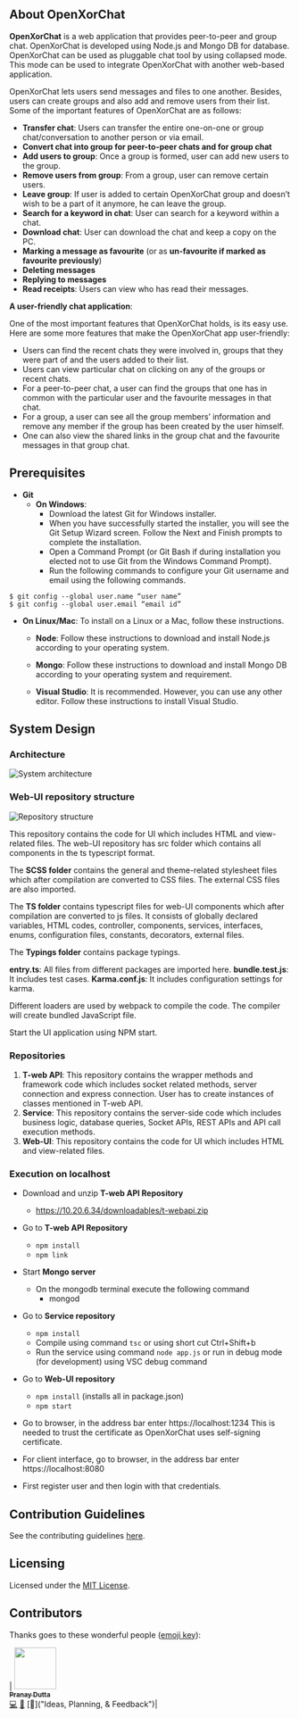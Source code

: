 ##	About OpenXorChat

**OpenXorChat** is a web application that provides peer-to-peer and group chat. OpenXorChat is developed using Node.js and Mongo DB for database. OpenXorChat can be used as pluggable chat tool by using collapsed mode. This mode can be used to integrate OpenXorChat with another web-based application.

OpenXorChat lets users send messages and files to one another. Besides, users can create groups and also add and remove users from their list. Some of the important features of OpenXorChat are as follows:

*	**Transfer chat**: Users can transfer the entire one-on-one or group chat/conversation to another person or via email.
*	**Convert chat into group for peer-to-peer chats and for group chat**
*	**Add users to group**: Once a group is formed, user can add new users to the group.
*	**Remove users from group**: From a group, user can remove certain users.
*	**Leave group**: If user is added to certain OpenXorChat group and doesn’t wish to be a part of it anymore, he can leave the group. 
*	**Search for a keyword in chat**: User can search for a keyword within a chat.
*	**Download chat**: User can download the chat and keep a copy on the PC.
*	**Marking a message as favourite** (or as **un-favourite if marked as favourite previously**)
*	**Deleting messages**
*	**Replying to messages**
*	**Read receipts**: Users can view who has read their messages.

**A user-friendly chat application**:

One of the most important features that OpenXorChat holds, is its easy use. Here are some more features that make the OpenXorChat app user-friendly:

*	Users can find the recent chats they were involved in, groups that they were part of and the users added to their list. 
*	Users can view particular chat on clicking on any of the groups or recent chats. 
*	For a peer-to-peer chat, a user can find the groups that one has in common with the particular user and the favourite messages in that chat. 
*	For a group, a user can see all the group members’ information and remove any member if the group has been created by the user himself. 
*	One can also view the shared links in the group chat and the favourite messages in that group chat. 


## Prerequisites

*	**Git**
    * **On Windows**:
        * Download the latest Git for Windows installer.
        * When you have successfully started the installer, you will see the Git Setup Wizard screen. Follow the Next and Finish prompts to complete the installation.
        *	Open a Command Prompt (or Git Bash if during installation you elected not to use Git from the Windows Command Prompt).
        *	Run the following commands to configure your Git username and email using the following commands. 
```
$ git config --global user.name “user name”
$ git config --global user.email “email id”
```


*	**On Linux/Mac**: To install on a Linux or a Mac, follow these instructions.

    *	**Node**: Follow these instructions to download and install Node.js according to your operating system.

    *	**Mongo**: Follow these instructions to download and install Mongo DB according to your operating system and requirement.

    *	**Visual Studio**: It is recommended. However, you can use any other editor. Follow these instructions to install Visual Studio.


##	System Design

### Architecture
![System architecture](./systemArchitecture.png)

### Web-UI repository structure

![Repository structure](./webUIStructure.png)

This repository contains the code for UI which includes HTML and view-related files. The web-UI repository has src folder which contains all components in the ts typescript format.
 
The **SCSS folder** contains the general and theme-related stylesheet files which after compilation are converted to CSS files. The external CSS files are also imported. 

The **TS folder** contains typescript files for web-UI components which after compilation are converted to js files. It consists of globally declared variables, HTML codes, controller, components, services, interfaces, enums, configuration files, constants, decorators, external files.

The **Typings folder** contains package typings. 

**entry.ts**: All files from different packages are imported here.
**bundle.test.js**: It includes test cases.
**Karma.conf.js**: It includes configuration settings for karma. 

Different loaders are used by webpack to compile the code. The compiler will create bundled JavaScript file.

Start the UI application using NPM start.

###	Repositories

1.	**T-web API**: This repository contains the wrapper methods and framework code which includes socket related methods, server connection and express connection. User has to create instances of classes mentioned in T-web API.
2.	**Service**: This repository contains the server-side code which includes business logic, database queries, Socket APIs, REST APIs and API call execution methods.
3.	**Web-UI**: This repository contains the code for UI which includes HTML and view-related files.

###	Execution on localhost

*	Download and unzip **T-web API Repository**
    *	https://10.20.6.34/downloadables/t-webapi.zip

*	Go to **T-web API Repository**
    *	```npm install```
    *	```npm link```

*	Start **Mongo server**
    * On the mongodb terminal execute the following command 
        * mongod 

*	Go to **Service repository**
    *	```npm install```
    *   Compile using command ```tsc``` or using short cut Ctrl+Shift+b
    *	Run the service using command ```node app.js``` or run in debug mode (for development) using VSC debug command

*	Go to **Web-UI repository**
    *	```npm install``` (installs all in package.json)
    *	```npm start```

*	Go to browser, in the address bar enter https://localhost:1234
This is needed to trust the certificate as OpenXorChat uses self-signing certificate.

*	For client interface, go to browser, in the address bar enter https://localhost:8080

*	First register user and then login with that credentials. 

##	Contribution Guidelines

See the contributing guidelines [here](./CONTRIBUTING.md).

## Licensing

Licensed under the [MIT License](./LICENSE).

## Contributors

Thanks goes to these wonderful people ([emoji key](https://github.com/kentcdodds/all-contributors#emoji-key)):

<!-- ALL-CONTRIBUTORS-LIST:START - Do not remove or modify this section -->
<!-- prettier-ignore -->
| [<img src="https://avatars3.githubusercontent.com/u/3788500?s=460&v=4" width="75px;"/><br /><sub><b>Pranay Dutta</b></sub>](https://github.com/pranaydutta89)<br /> [💻]("Code") [📖]("Documentation") [🤔]("Ideas, Planning, & Feedback")|
<!-- ALL-CONTRIBUTORS-LIST:END -->